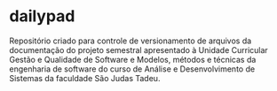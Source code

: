 # dailypad
Repositório criado para controle de versionamento de arquivos da documentação do projeto semestral apresentado à Unidade Curricular Gestão e Qualidade de Software e Modelos, métodos e técnicas da engenharia de software do curso de Análise e Desenvolvimento de Sistemas da faculdade São Judas Tadeu.
